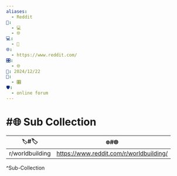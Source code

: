 ```yaml
---
aliases:
  - Reddit
📁:
  - 💻
  - 🌐
💻:
  - 👤
🌐:
  - https://www.reddit.com/
🎛️:
  - 🌐
📅: 2024/12/22
🔀:
  - 🎛️
🛡️:
  - online forum
---
```

# #🌐 Sub Collection 

| `🏷️`#🏷️       | `🌐`#🌐                                 |
| --------------- | --------------------------------------- |
| r/worldbuilding | https://www.reddit.com/r/worldbuilding/ |

^Sub-Collection